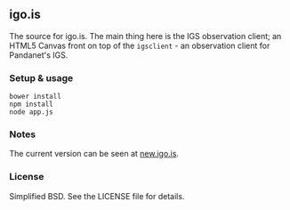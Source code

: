 ## igo.is

The source for igo.is. The main thing here is the IGS observation client; an HTML5 Canvas front on top of the `igsclient` - an observation client for Pandanet's IGS.


### Setup & usage

```
bower install
npm install
node app.js
```


### Notes

The current version can be seen at [new.igo.is](http://new.igo.is/).


### License

Simplified BSD. See the LICENSE file for details.
